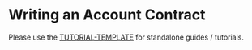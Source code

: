 # Writing an Account Contract

Please use the [TUTORIAL-TEMPLATE](../../TUTORIAL_TEMPLATE.md) for standalone guides / tutorials.